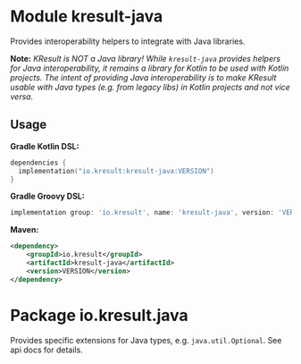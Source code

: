# Module kresult-java

Provides interoperability helpers to integrate with Java libraries.

**Note:** *KResult is NOT a Java library! While `kresult-java` provides helpers for Java interoperability, it remains a
library for Kotlin to be used with Kotlin projects. The intent of providing Java interoperability is to make KResult
usable with Java types (e.g. from legacy libs) in Kotlin projects and not vice versa.*

## Usage

**Gradle Kotlin DSL:**

```kotlin
dependencies {
  implementation("io.kresult:kresult-java:VERSION")
}
```

**Gradle Groovy DSL:**

```groovy
implementation group: 'io.kresult', name: 'kresult-java', version: 'VERSION'
```

**Maven:**

```xml
<dependency>
    <groupId>io.kresult</groupId>
    <artifactId>kresult-java</artifactId>
    <version>VERSION</version>
</dependency>
```

# Package io.kresult.java

Provides specific extensions for Java types, e.g. `java.util.Optional`. See api docs for details.
